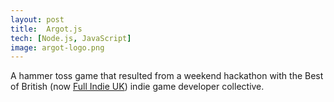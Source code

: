 ```yaml
---
layout: post
title:  Argot.js
tech: [Node.js, JavaScript]
image: argot-logo.png
---
```


A hammer toss game that resulted from a weekend hackathon with the Best of British (now [Full Indie UK](http://www.fullindie.co.uk/)) indie game developer collective.

<a href="https://github.com/danmidwood/TossThatHammer">
<i class="fa fa-github-square fa-2x"></i>
</a>
<a href="https://itunes.apple.com/gb/app/best-of-british-summer-sports/id559912898?mt=8">
<i class="fa fa-apple"></i>
</a>

